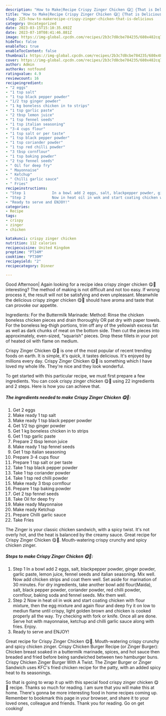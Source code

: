 ```yaml
---
description: "How to Make|Recipe Crispy Zinger Chicken 😋🍗 {That is Delicious"
title: "How to Make|Recipe Crispy Zinger Chicken 😋🍗 {That is Delicious"
slug: 225-how-to-makerecipe-crispy-zinger-chicken-that-is-delicious
category: Uncategorized
date: 2023-03-15T15:10:35.692Z
date: 2023-07-10T08:41:46.881Z
image: https://img-global.cpcdn.com/recipes/2b3c7d8cbe784235/680x482cq70/crispy-zinger-chicken-recipe-main-photo.jpg
hideToc: false
enableToc: true
enableTocContent: false
thumbnail: https://img-global.cpcdn.com/recipes/2b3c7d8cbe784235/680x482cq70/crispy-zinger-chicken-recipe-main-photo.jpg
cover: https://img-global.cpcdn.com/recipes/2b3c7d8cbe784235/680x482cq70/crispy-zinger-chicken-recipe-main-photo.jpg
author: Admin
authorAv: notfound
ratingvalue: 4.9
reviewcount: 16
recipeingredient:
- "2 eggs"
- "1 tsp salt"
- "1 tsp black pepper powder"
- "1/2 tsp ginger powder"
- "1 kg boneless chicken in to strips"
- "1 tsp garlic paste"
- "2 tbsp lemon juice"
- "1 tsp fennel seeds"
- "1 tsp italian seasoning"
- "3-4 cups flour"
- "1 tsp salt or per taste"
- "1 tsp black pepper powder"
- "1 tsp coriander powder"
- "1 tsp red chilli powder"
- "3 tbsp cornflour"
- "1 tsp baking powder"
- "2 tsp fennel seeds"
- " Oil for deep fry"
- " Mayonnaise"
- " Ketchup"
- " Chilli garlic sauce"
- " Fries"
recipeinstructions:
- "Step 1            In a bowl add 2 eggs, salt, blackpepper powder, ginger powder, garlic paste, lemon juice, fennel seeds and italian seasoning. Mix well. Now add chicken strips and coat them well. Set aside for marination of 30 minutes. For dry ingredients, take another bowl add flour(Maida), salt, black pepper powder, coriander powder, red chilli powder, cornflour, baking soda and fennel seeds. Mix them well."
- "Step 2            Now in heat oil in wok and start coating chicken with flour mixture, then the egg mixture and again flour and deep fry it on low to mediun flame until crispy, light golden brown and chicken is cooked properly all the way. Try checking with fork or knife. Once all are done. Serve hot with mayonnaise, ketchup and chilli garlic sauce along with fries. Enjoy."
- "Ready to serve and ENJOY!"
categories:
- Recipe
tags:
- crispy
- zinger
- chicken

katakunci: crispy zinger chicken 
nutrition: 112 calories
recipecuisine: United Kingdom
preptime: "PT34M"
cooktime: "PT30M"
recipeyield: "2"
recipecategory: Dinner

---
```



Good Afternoon| Again looking for a recipe idea crispy zinger chicken 😋🍗 interesting? The method of making is not difficult and not too easy. If wrong process it, the result will not be satisfying and even unpleasant. Meanwhile the delicious crispy zinger chicken 😋🍗 should have aroma and taste that can provoke our appetite.





Ingredients: For the Buttermilk Marinade: Method: Rinse the chicken boneless chicken pieces and drain thoroughly OR pat dry with paper towels. For the boneless leg-thigh portions, trim off any of the yellowish excess fat as well as dark chunks of meat on the bottom side. Then cut the pieces into approximately, even-sized, &#34;squarish&#34; pieces. Drop these fillets in your pot of heated oil with flame on medium.

Crispy Zinger Chicken 😋🍗 is one of the most popular of recent trending foods on earth. It is simple, it's quick, it tastes delicious. It's enjoyed by millions every day. Crispy Zinger Chicken 😋🍗 is something which I have loved my whole life. They're nice and they look wonderful.


To get started with this particular recipe, we must first prepare a few ingredients. You can cook crispy zinger chicken 😋🍗 using 22 ingredients and 2 steps. Here is how you can achieve that.

<!--inarticleads1-->

##### The ingredients needed to make Crispy Zinger Chicken 😋🍗:

1. Get 2 eggs
1. Make ready 1 tsp salt
1. Make ready 1 tsp black pepper powder
1. Get 1/2 tsp ginger powder
1. Get 1 kg boneless chicken in to strips
1. Get 1 tsp garlic paste
1. Prepare 2 tbsp lemon juice
1. Make ready 1 tsp fennel seeds
1. Get 1 tsp italian seasoning
1. Prepare 3-4 cups flour
1. Prepare 1 tsp salt or per taste
1. Take 1 tsp black pepper powder
1. Take 1 tsp coriander powder
1. Take 1 tsp red chilli powder
1. Make ready 3 tbsp cornflour
1. Prepare 1 tsp baking powder
1. Get 2 tsp fennel seeds
1. Take  Oil for deep fry
1. Make ready  Mayonnaise
1. Make ready  Ketchup
1. Prepare  Chilli garlic sauce
1. Take  Fries


The Zinger is your classic chicken sandwich, with a spicy twist. It&#39;s not overly hot, and the heat is balanced by the creamy sauce. Great recipe for Crispy Zinger Chicken 😋🍗. Mouth-watering crispy crunchy and spicy chicken zinger. 

<!--inarticleads2-->

##### Steps to make Crispy Zinger Chicken 😋🍗:

1. Step 1            In a bowl add 2 eggs, salt, blackpepper powder, ginger powder, garlic paste, lemon juice, fennel seeds and italian seasoning. Mix well. Now add chicken strips and coat them well. Set aside for marination of 30 minutes. For dry ingredients, take another bowl add flour(Maida), salt, black pepper powder, coriander powder, red chilli powder, cornflour, baking soda and fennel seeds. Mix them well.
1. Step 2            Now in heat oil in wok and start coating chicken with flour mixture, then the egg mixture and again flour and deep fry it on low to mediun flame until crispy, light golden brown and chicken is cooked properly all the way. Try checking with fork or knife. Once all are done. Serve hot with mayonnaise, ketchup and chilli garlic sauce along with fries. Enjoy.
1. Ready to serve and ENJOY!

Great recipe for Crispy Zinger Chicken 😋🍗. Mouth-watering crispy crunchy and spicy chicken zinger. Crispy Chicken Burger Recipe (or Zinger Burger): Chicken breast soaked in a buttermilk marinade, spices, and hot sauce then breaded and fried before being sandwiched between two hamburger buns. Crispy Chicken Zinger Burger With A Twist. The Zinger Burger or Zinger Sandwich uses KFC&#39;s fried chicken recipe for the patty, with an added spicy heat to its seasonings. 

So that is going to wrap it up with this special food crispy zinger chicken 😋🍗 recipe. Thanks so much for reading. I am sure that you will make this at home. There's gonna be more interesting food in home recipes coming up. Remember to bookmark this page in your browser, and share it to your loved ones, colleague and friends. Thank you for reading. Go on get cooking!
